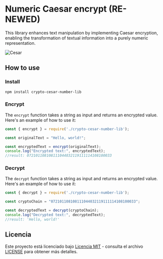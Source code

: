 
# Numeric Caesar encrypt (RE-NEWED)

This library enhances text manipulation by implementing Caesar encryption, enabling the transformation of textual information into a purely numeric representation.

![Cesar](https://www.ugr.es/~anillos/textos/pdf/2010/EXPO-1.Criptografia/Img/img21.gif)

## How to use

### Install

```bash
npm install crypto-cesar-number-lib
```

### Encrypt

The `encrypt` function takes a string as input and returns an encrypted value. Here's an example of how to use it:

```javascript
const { encrypt } = require('./crypto-cesar-number-lib');

const originalText = "Hello, world!";

const encryptedText = encrypt(originalText);
console.log("Encrypted text:", encryptedText); 
//result: 072101108108111044032119111114108100033
```

### Decrypt

The `decrypt` function takes a string as input and returns an encrypted value. Here's an example of how to use it:

```javascript
const { decrypt } = require('./crypto-cesar-number-lib');

const cryptoChain = "072101108108111044032119111114108100033";

const decryptedText = decrypt(cryptoChain);
console.log("Decrypted text:", decryptedText); 
//result: 'Hello, world!'
```

## Licencia

Este proyecto está licenciado bajo [Licencia MIT](https://opensource.org/licenses/MIT) - consulta el archivo [LICENSE](LICENSE) para obtener más detalles.
